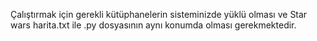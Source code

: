 Çalıştırmak için gerekli kütüphanelerin sisteminizde yüklü olması ve Star wars harita.txt ile .py dosyasının aynı konumda olması gerekmektedir.
